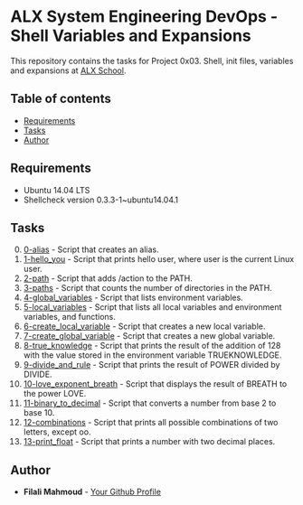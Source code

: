 # ALX System Engineering DevOps - Shell Variables and Expansions

This repository contains the tasks for Project 0x03. Shell, init files, variables and expansions at [ALX School](https://www.alxafrica.com/software/). 

## Table of contents

- [Requirements](#requirements)
- [Tasks](#tasks)
- [Author](#author)

## Requirements

- Ubuntu 14.04 LTS
- Shellcheck version 0.3.3-1~ubuntu14.04.1

## Tasks

0. [0-alias](./0-alias) - Script that creates an alias.
1. [1-hello_you](./1-hello_you) - Script that prints hello user, where user is the current Linux user.
2. [2-path](./2-path) - Script that adds /action to the PATH.
3. [3-paths](./3-paths) - Script that counts the number of directories in the PATH.
4. [4-global_variables](./4-global_variables) - Script that lists environment variables.
5. [5-local_variables](./5-local_variables) - Script that lists all local variables and environment variables, and functions.
6. [6-create_local_variable](./6-create_local_variable) - Script that creates a new local variable.
7. [7-create_global_variable](./7-create_global_variable) - Script that creates a new global variable.
8. [8-true_knowledge](./8-true_knowledge) - Script that prints the result of the addition of 128 with the value stored in the environment variable TRUEKNOWLEDGE.
9. [9-divide_and_rule](./9-divide_and_rule) - Script that prints the result of POWER divided by DIVIDE.
10. [10-love_exponent_breath](./10-love_exponent_breath) - Script that displays the result of BREATH to the power LOVE.
11. [11-binary_to_decimal](./11-binary_to_decimal) - Script that converts a number from base 2 to base 10.
12. [12-combinations](./12-combinations) - Script that prints all possible combinations of two letters, except oo.
13. [13-print_float](./13-print_float) - Script that prints a number with two decimal places.

## Author

- **Filali Mahmoud** - [Your Github Profile](https://github.com/MrMagnum01)

